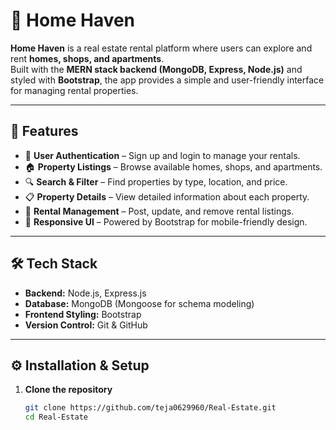 # 🏡 Home Haven

**Home Haven** is a real estate rental platform where users can explore and rent **homes, shops, and apartments**.  
Built with the **MERN stack backend (MongoDB, Express, Node.js)** and styled with **Bootstrap**, the app provides a simple and user-friendly interface for managing rental properties.

---

## 🚀 Features
- 🔑 **User Authentication** – Sign up and login to manage your rentals.
- 🏠 **Property Listings** – Browse available homes, shops, and apartments.
- 🔍 **Search & Filter** – Find properties by type, location, and price.
- 📋 **Property Details** – View detailed information about each property.
- 🛒 **Rental Management** – Post, update, and remove rental listings.
- 📱 **Responsive UI** – Powered by Bootstrap for mobile-friendly design.

---

## 🛠️ Tech Stack
- **Backend:** Node.js, Express.js  
- **Database:** MongoDB (Mongoose for schema modeling)  
- **Frontend Styling:** Bootstrap  
- **Version Control:** Git & GitHub  

---

## ⚙️ Installation & Setup

1. **Clone the repository**
   ```bash
   git clone https://github.com/teja0629960/Real-Estate.git
   cd Real-Estate
